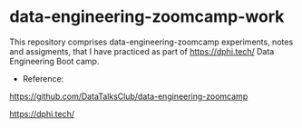 # data-engineering-zoomcamp-work
This repository comprises data-engineering-zoomcamp experiments, notes and assigments, that I have practiced as part of https://dphi.tech/ Data Engineering Boot camp.


* Reference: 

https://github.com/DataTalksClub/data-engineering-zoomcamp

https://dphi.tech/

